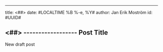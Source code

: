------------------ 
title: <##> 
date: #LOCALTIME %B %-e, %Y#
author: Jan Erik Moström 
id: #UUID# 

<##> 
------------------ Post Title
---

New draft post
